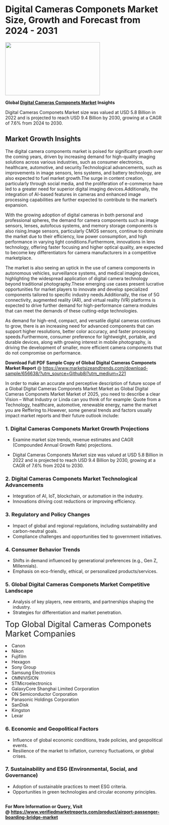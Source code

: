 <H1>Digital Cameras Componets Market Size, Growth and Forecast from 2024 - 2031</H1><img class="aligncenter size-medium wp-image-584254" src="https://thirdeyenews.in/wp-content/uploads/2024/09/Global-Market-Research-300x168.jpeg" alt="" width="300" height="168" /><p><strong>Global&nbsp;<a href="https://www.marketsizeandtrends.com/download-sample/656638/?utm_source=Github8j?utm_medium=221">Digital Cameras Componets Market</a> Insights</strong></p><p>Digital Cameras Componets Market size was valued at USD 5.8 Billion in 2022 and is projected to reach USD 9.4 Billion by 2030, growing at a CAGR of 7.6% from 2024 to 2030.</p><p><h2>Market Growth Insights</h2> <p>The digital camera components market is poised for significant growth over the coming years, driven by increasing demand for high-quality imaging solutions across various industries, such as consumer electronics, healthcare, automotive, and security.Technological advancements, such as improvements in image sensors, lens systems, and battery technology, are also expected to fuel market growth.The surge in content creation, particularly through social media, and the proliferation of e-commerce have led to a greater need for superior digital imaging devices.Additionally, the integration of AI-based features in cameras and enhanced image processing capabilities are further expected to contribute to the market’s expansion.</p> <p>With the growing adoption of digital cameras in both personal and professional spheres, the demand for camera components such as image sensors, lenses, autofocus systems, and memory storage components is also rising.Image sensors, particularly CMOS sensors, continue to dominate the market due to their efficiency, low power consumption, and high performance in varying light conditions.Furthermore, innovations in lens technology, offering faster focusing and higher optical quality, are expected to become key differentiators for camera manufacturers in a competitive marketplace.</p> <p>The market is also seeing an uptick in the use of camera components in autonomous vehicles, surveillance systems, and medical imaging devices, highlighting the widespread application of digital camera technology beyond traditional photography.These emerging use cases present lucrative opportunities for market players to innovate and develop specialized components tailored to specific industry needs.Additionally, the rise of 5G connectivity, augmented reality (AR), and virtual reality (VR) platforms is expected to drive further demand for high-performance camera modules that can meet the demands of these cutting-edge technologies.</p> <p>As demand for high-end, compact, and versatile digital cameras continues to grow, there is an increasing need for advanced components that can support higher resolutions, better color accuracy, and faster processing speeds.Furthermore, consumer preference for lightweight, portable, and durable devices, along with growing interest in mobile photography, is driving the development of smaller, more efficient camera components that do not compromise on performance.</p> <p><span class=""><strong>Download Full PDF Sample Copy of Global Digital Cameras Componets Market Report</strong> @ <a href="https://www.marketsizeandtrends.com/download-sample/656638/?utm_source=Github8j?utm_medium=221" target="_blank">https://www.marketsizeandtrends.com/download-sample/656638/?utm_source=Github8j?utm_medium=221</a></span></p><p>In order to make an accurate and perceptive description of future scope of a Global&nbsp;Digital Cameras Componets Market Market as Global&nbsp;Digital Cameras Componets Market Market of 2025, you need to describe a clear Vision &ndash; What Industry or Linda can you think of for example: Quote from a Technology, healthcare, automotive, renewable energy, name the market you are Reffering to.However, some general trends and factors usually impact market reports and their future outlook include:</p><h3>1.&nbsp;<strong>Digital Cameras Componets Market Growth Projections</strong></h3><ul><li>Examine market size trends, revenue estimates and CAGR (Compounded Annual Growth Rate) projections.</li><li><p>Digital Cameras Componets Market size was valued at USD 5.8 Billion in 2022 and is projected to reach USD 9.4 Billion by 2030, growing at a CAGR of 7.6% from 2024 to 2030.</p></li></ul><h3>2.&nbsp;<strong>Digital Cameras Componets Market Technological Advancements</strong></h3><ul><li>Integration of AI, IoT, blockchain, or automation in the industry.</li><li>Innovations driving cost reductions or improving efficiency.</li></ul><h3>3.&nbsp;<strong>Regulatory and Policy Changes</strong></h3><ul><li>Impact of global and regional regulations, including sustainability and carbon-neutral goals.</li><li>Compliance challenges and opportunities tied to government initiatives.</li></ul><h3>4.&nbsp;<strong>Consumer Behavior Trends</strong></h3><ul><li>Shifts in demand influenced by generational preferences (e.g., Gen Z, Millennials).</li><li>Emphasis on eco-friendly, ethical, or personalized products/services.</li></ul><h3>5.&nbsp;<strong>Global Digital Cameras Componets Market Competitive Landscape</strong></h3><ul><li>Analysis of key players, new entrants, and partnerships shaping the industry.</li><li>Strategies for differentiation and market penetration.</li></ul><p data-pm-slice="1 1 []"><span style="color: inherit; font-family: inherit; font-size: 25px;">Top Global Digital Cameras Componets Market Companies</span></p><div class="" data-test-id=""><p><li>Canon</li><li> Nikon</li><li> Fujifilm</li><li> Hexagon</li><li> Sony Group</li><li> Samsung Electronics</li><li> OMNIVISION</li><li> STMicroelectronics</li><li> GalaxyCore Shanghai Limited Corporation</li><li> ON Semiconductor Corporation</li><li> Panasonic Holdings Corporation</li><li> SanDisk</li><li> Kingston</li><li> Lexar</li></p></div><h3>6.&nbsp;<strong>Economic and Geopolitical Factors</strong></h3><ul><li>Influence of global economic conditions, trade policies, and geopolitical events.</li><li>Resilience of the market to inflation, currency fluctuations, or global crises.</li></ul><h3>7.&nbsp;<strong>Sustainability and ESG (Environmental, Social, and Governance)</strong></h3><ul><li>Adoption of sustainable practices to meet ESG criteria.</li><li>Opportunities in green technologies and circular economy principles.</li></ul><h2><strong style="font-size: 14px;">For More Information or Query, Visit @&nbsp;</strong><a style="background-color: #ffffff; font-size: 14px;" href="https://www.marketsizeandtrends.com/report/digital-cameras-componets-market/" target="_blank">https://www.verifiedmarketreports.com/product/airport-passenger-boarding-bridge-market</a></h2>
